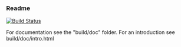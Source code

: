 ### Readme

[![Build Status](https://travis-ci.org/siricenter/SRA-ANGULAR.svg)](https://travis-ci.org/siricenter/SRA-ANGULAR)

For documentation see the "build/doc" folder.
For an introduction see build/doc/intro.html


